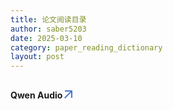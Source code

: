 ```yaml
---
title: 论文阅读目录
author: saber5203
date: 2025-03-10
category: paper_reading_dictionary
layout: post
---
```


#### Qwen Audio[<svg xmlns="http://www.w3.org/2000/svg" enable-background="new 0 0 24 24" height="24px" viewBox="2 -5 24 24" width="24px" fill="#4B77D1"><g><rect fill="none" height="24" width="24"/></g><g><polygon points="6,6 6,8 14.59,8 5,17.59 6.41,19 16,9.41 16,18 18,18 18,6"/></g></svg>](../paper_reading/Qwen-audio "Qwen Audio")
